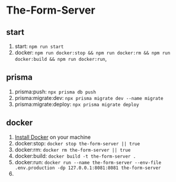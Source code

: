 # The-Form-Server

## start
1. start: `npm run start`
2. docker: `npm run docker:stop && npm run docker:rm && npm run docker:build && npm run docker:run`,

## prisma
1. prisma:push: `npx prisma db push`
2. prisma:migrate:dev: `npx prisma migrate dev --name migrate`
3. prisma:migrate:deploy: `npx prisma migrate deploy`

## docker
1. [Install Docker](https://docs.docker.com/get-docker/) on your machine
2. docker:stop: `docker stop the-form-server || true`
3. docker:rm: `docker rm the-form-server || true`
4. docker:build: `docker build -t the-form-server .`
5. docker:run: `docker run --name the-form-server --env-file .env.production -dp 127.0.0.1:8081:8081 the-form-server`
6. 